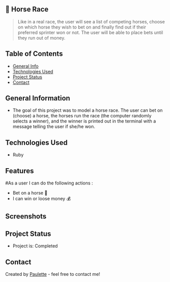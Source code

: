 ## 🐎 Horse Race
> Like in a real race, the user will see a list of competing horses, choose on which horse they wish to bet on and 
finally find out if their preferred sprinter won or not. The user will be able to place bets until they run out of money.

## Table of Contents
* [General Info](#general-information)
* [Technologies Used](#technologies-used)
* [Project Status](#project-status)
* [Contact](#contact)


## General Information
<ul><li>The goal of this project was to model a horse race. The user can bet on (choose) a horse, the horses run the 
race (the computer randomly selects a winner), and the winner 
is printed out in the terminal with a message telling the user if she/he won.</li></ul>


## Technologies Used
<ul>
  <li>Ruby</li>
 </ul>
 
  

## Features

#As a user I can do the following actions : 

<ul>
<li>Bet on a horse 🐴</li>
<li> I can win or loose money 💰</li>
</ul>

  
 


## Screenshots




## Project Status
<ul>
<li>Project is: Completed</li></ul>



    
   


## Contact
Created by [Paulette](https://paulette-zaldivar-flores.netlify.app/) - feel free to contact me!
